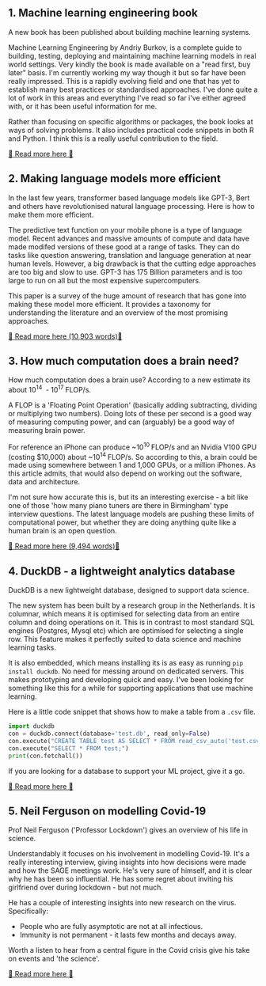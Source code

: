 ## 1. Machine learning engineering book

A new book has been published about building machine learning systems.

Machine Learning Engineering by Andriy Burkov, is a complete guide to building, testing, deploying and maintaining machine learning models in real world settings. Very kindly the book is made available on a "read first, buy later" basis. I'm currently working my way though it but so far have been really impressed. This is a rapidly evolving field and one that has yet to establish many best practices or standardised approaches. I've done quite a lot of work in this areas and everything I've read so far i've either agreed with, or it has been useful information for me.

Rather than focusing on specific algorithms or packages, the book looks at ways of solving problems. It also includes practical code snippets in both R and Python. I think this is a really useful contribution to the field.

[📖 Read more here 📖](http://www.mlebook.com/wiki/doku.php)


## 2. Making language models more efficient

In the last few years, transformer based language models like GPT-3, Bert and others have revolutionised natural language processing.  Here is how to make them more efficient.

The predictive text function on your mobile phone is a type of language model. Recent advances and massive amounts of compute and data have made modifed versions of these good at a range of tasks. They can do tasks like question answering, translation and language generation at near human levels. However, a big drawback is that the cutting edge approaches are too big and slow to use. GPT-3 has 175 Billion parameters and is too large to run on all but the most expensive supercomputers.

This paper is a survey of the huge amount of research that has gone into making these model more efficient. It provides a taxonomy for understanding the literature and an overview of the most promising approaches.

[📖 Read more here (10,903 words)📖](https://www.arxiv-vanity.com/papers/2009.06732/)


## 3. How much computation does a brain need?

How much computation does a brain use? According to a new estimate its about  10<sup>14 </sup> - 10<sup>17 </sup>FLOP/s.  

A FLOP is a 'Floating Point Operation' (basically adding subtracting, dividing or multiplying two numbers). Doing lots of these per second is a good way of measuring computing power, and can (arguably) be a good way of measuring brain power.

For reference an iPhone can produce ~10<sup>10 </sup>FLOP/s and an Nvidia V100 GPU (costing $10,000)  about ~10<sup>14 </sup>FLOP/s. So according to this, a brain could be made using somewhere between 1 and 1,000 GPUs, or a million iPhones. As this article admits, that would also depend on working out the software, data and architecture.

I'm not sure how accurate this is, but its an interesting exercise -  a bit like one of those 'how many piano tuners are there in Birmingham' type interview questions. The latest language models are pushing these limits of computational power, but whether they are doing anything quite like a human brain is an open question.

[📖 Read more here (9,494 words)📖](https://www.openphilanthropy.org/blog/new-report-brain-computation)


## 4. DuckDB - a lightweight analytics database

DuckDB is a new lightweight database, designed to support data science.

The new system has been built by a research group in the Netherlands. It is columnar, which means it is optimised for selecting data from an entire column and doing operations on it. This is in contrast to most standard SQL engines (Postgres, Mysql etc) which are optimised for selecting a single row. This feature makes it perfectly suited to data science and machine learning tasks.

It is also embedded, which means installing its is as easy as running `pip install duckdb`. No need for messing around on dedicated servers. This makes prototyping and developing quick and easy. I've been looking for something like this for a while for supporting applications that use machine learning.

Here is a little code snippet that shows how to make a table from a `.csv` file.

```python
import duckdb
con = duckdb.connect(database='test.db', read_only=False)
con.execute("CREATE TABLE test AS SELECT * FROM read_csv_auto('test.csv');")
con.execute("SELECT * FROM test;")
print(con.fetchall())
```

If you are looking for a database to support your ML project, give it a go.

[📖 Read more here 📖](https://duckdb.org/)


## 5. Neil Ferguson on modelling Covid-19

Prof Neil Ferguson ('Professor Lockdown') gives an overview of his life in science. 

Understandably it focuses on his involvement in modelling Covid-19. It's a really interesting interview, giving insights into how decisions were made and how the SAGE meetings work. He's very sure of himself, and it is clear why he has been so influential. He has some regret about inviting his girlfriend over during lockdown - but not much.

He has a couple of interesting insights into new research on the virus. Specifically: 

- People who are fully asymptotic are not at all infectious.  
- Immunity is not permanent - it lasts few months and decays away.

Worth a listen to hear from a central figure in the Covid crisis give his take on events and 'the science'.

[📖 Read more here 📖](https://www.bbc.co.uk/programmes/m000mt0h)
